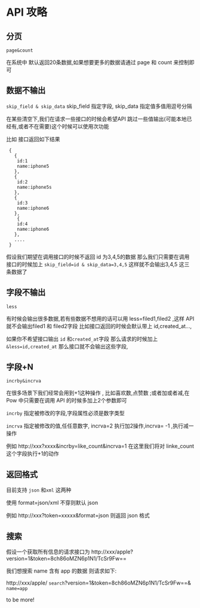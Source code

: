   # API 攻略




## 分页
`page&count`

在系统中 默认返回20条数据,如果想要更多的数据请通过 page 和 count 来控制即可

## 数据不输出

 `skip_field & skip_data`
 skip_field 指定字段, skip_data 指定值多值用逗号分隔

 在某些清空下,我们在请求一些接口的时候会希望API 跳过一些值输出(可能本地已经有,或者不在需要)这个时候可以使用次功能

 比如 接口返回如下结果
```
 {
   {
    id:1
    name:iphone5
   },
   {
    id:2
    name:iphone5s
   },
   {
    id:3
    name:iphone6
   },
    {
    id:4
    name:iphone6
   },
   ....
 }

```
假设我们期望在调用接口的时候不返回 id 为3,4,5的数据
那么我们只需要在调用接口的时候加上  `skip_field=id & skip_data=3,4,5` 这样就不会输出3,4,5 这三条数据了


## 字段不输出
`less`

有时候会输出很多数据,若有些数据不想用的话可以用 less=filed1,filed2 ,这样 API 就不会输出filed1 和 filed2字段
比如接口返回的时候会默认带上 id,created_at...,

如果你不希望接口输出 `id` 和`created_at`字段
那么请求的时候加上  `&less=id,created_at`  那么接口就不会输出这些字段,

## 字段+N
`incrby&incrva`

在很多场景下我们经常会用到+1这种操作 , 比如喜欢数,点赞数 ;或者加或者减,在 Pow 中只需要在调用 API 的时候多加上2个参数即可

`incrby` 指定被修改的字段,字段属性必须是数字类型

`incrva` 指定被修改的值,任任意数字, incrva=2 执行加2操作,incrva= -1 ,执行减一操作

例如 http://xxx?xxxx&incrby=like_count&incrva=1
在这里我们将对 linke_count 这个字段执行+1的动作


## 返回格式
目前支持 `json` 和`xml` 这两种

使用 format=json/xml 不穿则默认 json

例如 http://xxx?token=xxxxx&format=json
则返回 json 格式

## 搜索

假设一个获取所有信息的请求接口为
http://xxx/apple?version=1&token=8ch86oMZN6p1N1/TcSr9Fw==

我们想搜索 name 含有 app 的数据 则请求如下:

http://xxx/apple/ `search`?version=1&token=8ch86oMZN6p1N1/TcSr9Fw==& `name=app`

to be more!
